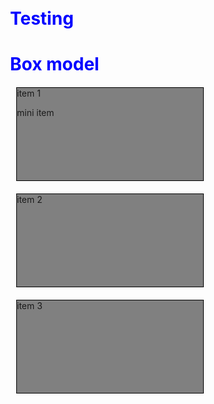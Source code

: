 # Testing 
<html>
<head> 
<meta charset="utf-8">
<title> box model </title>
<style>
*{box-sizing: border-box;
   margin: 10px;
   padding: 0px;}
h1 {color: blue;}
section {width: 300px;
   height: 150px;
   border: 1px solid black;
   background-color: grey;
   float: left;
   positioning: relative;}        
#p1{}
#p2{}
#p3{}
</style>
</head>
  
<body> 
<h1> Box model </h1>
<div> 
<section>item 1 <p> mini item </p>
</section>
<section>item 2</section>
<section>item 3</section>
</div>
 
</body>
</html>
